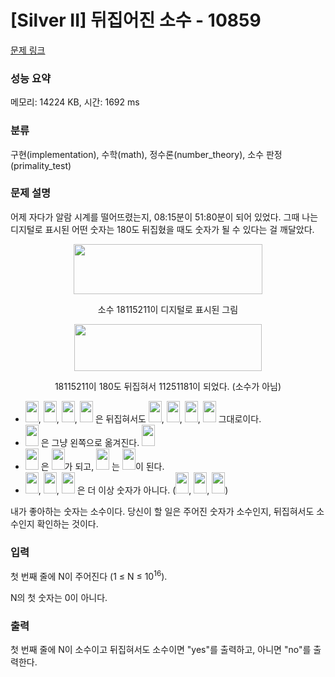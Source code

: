 # [Silver II] 뒤집어진 소수 - 10859 

[문제 링크](https://www.acmicpc.net/problem/10859) 

### 성능 요약

메모리: 14224 KB, 시간: 1692 ms

### 분류

구현(implementation), 수학(math), 정수론(number_theory), 소수 판정(primality_test)

### 문제 설명

<p>어제 자다가 알람 시계를 떨어뜨렸는지, 08:15분이 51:80분이 되어 있었다. 그때 나는 디지털로 표시된 어떤 숫자는 180도 뒤집혔을 때도 숫자가 될 수 있다는 걸 깨달았다.</p>

<p style="text-align:center"><img alt="" src="" style="height:80px; width:302px"></p>

<p style="text-align:center">소수 18115211이 디지털로 표시된 그림</p>

<p style="text-align:center"><img alt="" src="" style="height:75px; width:300px"></p>

<p style="text-align:center">18115211이 180도 뒤집혀서 11251181이 되었다. (소수가 아님)</p>

<ul>
	<li><img alt="" src="" style="height:34px; width:21px">, <img alt="" src="" style="height:34px; line-height:20.7999992370605px; width:21px">, <img alt="" src="" style="height:34px; line-height:20.7999992370605px; width:21px">, <img alt="" src="" style="height:34px; line-height:20.7999992370605px; width:21px"> 은 뒤집혀서도 <img alt="" src="" style="height:34px; line-height:20.7999992370605px; width:21px">, <img alt="" src="" style="height:34px; line-height:20.7999992370605px; width:21px">, <img alt="" src="" style="height:34px; line-height:20.7999992370605px; width:21px">, <img alt="" src="" style="height:34px; line-height:20.7999992370605px; width:21px"> 그대로이다.</li>
	<li><img alt="" src="" style="height:34px; line-height:20.7999992370605px; width:21px"> 은 그냥 왼쪽으로 옮겨진다. <img alt="" src="" style="height:34px; line-height:20.7999992370605px; width:21px"></li>
	<li><img alt="" src="" style="height:34px; line-height:20.7999992370605px; width:21px"> 은 <img alt="" src="" style="height:34px; line-height:20.7999992370605px; width:21px">가 되고, <img alt="" src="" style="height:34px; line-height:20.7999992370605px; width:21px"> 는 <img alt="" src="" style="height:34px; line-height:20.7999992370605px; width:21px">이 된다.</li>
	<li><img alt="" src="" style="height:34px; line-height:20.7999992370605px; width:21px">, <img alt="" src="" style="height:34px; line-height:20.7999992370605px; width:21px">, <img alt="" src="" style="height:34px; line-height:20.7999992370605px; width:21px"> 은 더 이상 숫자가 아니다. (<img alt="" src="" style="height:34px; line-height:20.7999992370605px; width:21px">, <img alt="" src="" style="height:34px; line-height:20.7999992370605px; width:21px">, <img alt="" src="" style="height:34px; line-height:20.7999992370605px; width:21px">)</li>
</ul>

<p>내가 좋아하는 숫자는 소수이다. 당신이 할 일은 주어진 숫자가 소수인지, 뒤집혀서도 소수인지 확인하는 것이다.</p>

### 입력 

 <p>첫 번째 줄에 N이 주어진다 (1 ≤ N ≤ 10<sup>16</sup>).</p>

<p>N의 첫 숫자는 0이 아니다.</p>

### 출력 

 <p>첫 번째 줄에 N이 소수이고 뒤집혀서도 소수이면 "yes"를 출력하고, 아니면 "no"를 출력한다.</p>

